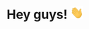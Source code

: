 # Hey guys! <img src="https://raw.githubusercontent.com/StanGirard/StanGirard/master/wave.gif" width="30px">
